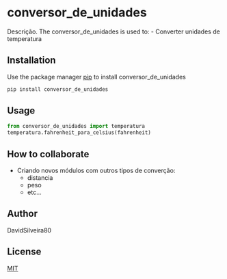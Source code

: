 # conversor_de_unidades

Descrição. 
The conversor_de_unidades is used to:
	- Converter unidades de temperatura 
	

## Installation

Use the package manager [pip](https://pip.pypa.io/en/stable/) to install conversor_de_unidades

```bash
pip install conversor_de_unidades
```

## Usage

```python
from conversor_de_unidades import temperatura
temperatura.fahrenheit_para_celsius(fahrenheit)
```

## How to collaborate
  - Criando novos módulos com outros tipos de converção:
    - distancia
    - peso
    - etc...



## Author
DavidSilveira80

## License
[MIT](https://choosealicense.com/licenses/mit/)